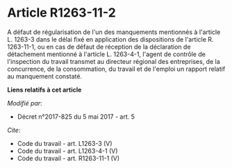 # Article R1263-11-2

A défaut de régularisation de l'un des manquements mentionnés à l'article L. 1263-3 dans le délai fixé en application des
dispositions de l'article R. 1263-11-1, ou en cas de défaut de réception de la déclaration de détachement mentionné à
l'article L. 1263-4-1, l'agent de contrôle de l'inspection du travail transmet au directeur régional des entreprises, de la
concurrence, de la consommation, du travail et de l'emploi un rapport relatif au manquement constaté.

**Liens relatifs à cet article**

_Modifié par_:

  - Décret n°2017-825 du 5 mai 2017 - art. 5

_Cite_:

  - Code du travail - art. L1263-3 (V)
  - Code du travail - art. L1263-4-1 (V)
  - Code du travail - art. R1263-11-1 (V)
